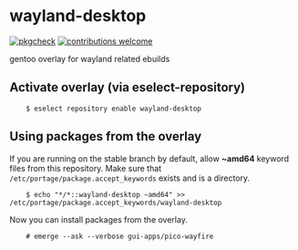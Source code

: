 # wayland-desktop
[![pkgcheck](https://github.com/bsd-ac/wayland-desktop/workflows/pkgcheck/badge.svg)](https://github.com/bsd-ac/wayland-desktop/actions?query=workflow:pkgcheck)
[![contributions welcome](https://img.shields.io/badge/contributions-welcome-brightgreen.svg)](https://wiki.gentoo.org/wiki/Contributing_to_Gentoo)

gentoo overlay for wayland related ebuilds

## Activate overlay (via eselect-repository)

```
    $ eselect repository enable wayland-desktop
```

## Using packages from the overlay
If you are running on the stable branch by default, allow **~amd64** keyword files from this repository.
Make sure that `/etc/portage/package.accept_keywords` exists and is a directory.

```
    $ echo "*/*::wayland-desktop ~amd64" >> /etc/portage/package.accept_keywords/wayland-desktop
```

Now you can install packages from the overlay.

```
    # emerge --ask --verbose gui-apps/pico-wayfire
```
